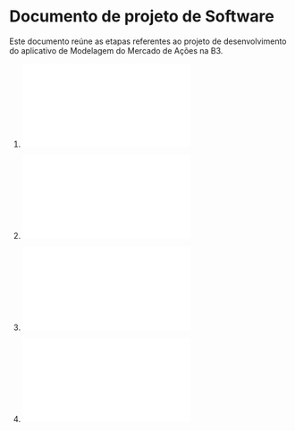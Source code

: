 # Documento de projeto de Software

Este documento reúne as etapas referentes ao projeto de desenvolvimento do aplicativo de Modelagem do Mercado de Ações na B3.

1. ![Projeto de Arquitetura](projArquitetura.md)

2. ![Projeto de Dados](projDados.md)

3. ![Projeto de Algorítmos](projAlgoritmos.md)

4. ![Plano de Codificação e Testes](planCodTest.md)